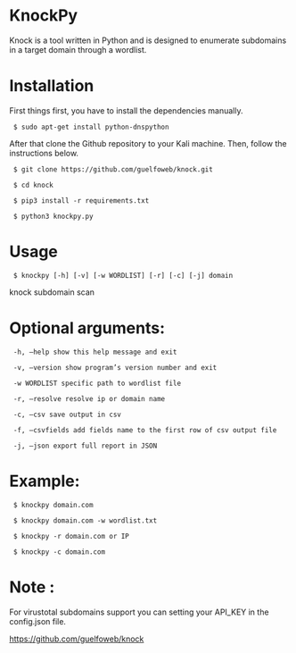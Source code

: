 # KnockPy

Knock is a tool written in Python and is designed to enumerate subdomains in a target domain through a wordlist.

# Installation 

First things first, you have to install the dependencies manually.

     $ sudo apt-get install python-dnspython
     
After that clone the Github repository to your Kali machine. Then, follow the instructions below.

     $ git clone https://github.com/guelfoweb/knock.git
     
     $ cd knock

     $ pip3 install -r requirements.txt
     
     $ python3 knockpy.py

     
# Usage
     
     $ knockpy [-h] [-v] [-w WORDLIST] [-r] [-c] [-j] domain
knock subdomain scan

# Optional arguments:

     -h, –help show this help message and exit
     
     -v, –version show program’s version number and exit
     
     -w WORDLIST specific path to wordlist file
     
     -r, –resolve resolve ip or domain name
     
     -c, –csv save output in csv
     
     -f, –csvfields add fields name to the first row of csv output file
     
     -j, –json export full report in JSON

# Example:

     $ knockpy domain.com
     
     $ knockpy domain.com -w wordlist.txt
     
     $ knockpy -r domain.com or IP

     $ knockpy -c domain.com


# Note : 

For virustotal subdomains support you can setting your API_KEY in the config.json file.

https://github.com/guelfoweb/knock
